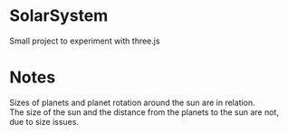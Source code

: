 # SolarSystem
Small project to experiment with three.js  

# Notes  
Sizes of planets and planet rotation around the sun are in relation.  
The size of the sun and the distance from the planets to the sun are not, due to size issues.


